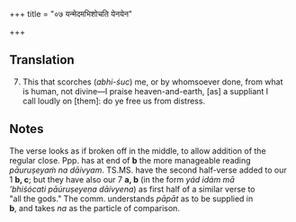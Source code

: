 +++
title = "०७ यन्मेदमभिशोचति येनयेन"

+++
## Translation
7. This that scorches (*abhi-śuc*) me, or by whomsoever done, from what  
is human, not divine—I praise heaven-and-earth, \[as\] a suppliant I  
call loudly on \[them\]: do ye free us from distress.

## Notes
The verse looks as if broken off in the middle, to allow addition of the  
regular close. Ppp. has at end of **b** the more manageable reading  
*pāuruṣeyaṁ na dāivyam*. TS.MS. have the second half-verse added to our  
1 **b, c**; but they have also our 7 **a, b** (in the form *yád idám mā  
’bhiśócati pāúruṣeyeṇa dāívyena*) as first half of a similar verse to  
"all the gods." The comm. understands *pāpāt* as to be supplied in  
**b**, and takes *na* as the particle of comparison.
